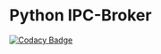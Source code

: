# Python IPC-Broker
[![Codacy Badge](https://api.codacy.com/project/badge/Grade/a58ccc60625b437491ff5e523cad3f65)](https://www.codacy.com/app/matthias.gilch.mg/ipcbroker?utm_source=github.com&amp;utm_medium=referral&amp;utm_content=DaGuich/ipcbroker&amp;utm_campaign=Badge_Grade)